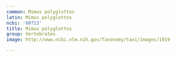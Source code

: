 ```yaml
---
common: Mimus polyglottos
latin: Mimus polyglottos
ncbi: '60713'
title: Mimus polyglottos
group: Vertebrates
image: http://www.ncbi.nlm.nih.gov/Taxonomy/taxi/images/1919

---
```

